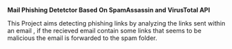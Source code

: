 **Mail Phishing Detetctor Based On SpamAssassin and  VirusTotal API**

This Project aims detecting phishing  links by analyzing the links sent within an email , if the recieved email contain some links that seems to be malicious the email is forwarded to the spam folder.
